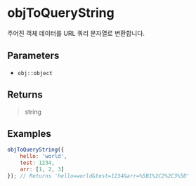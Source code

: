 # objToQueryString <Badge type="tip" text="JavaScript" /><Badge type="info" text="Dart" />

주어진 객체 데이터를 URL 쿼리 문자열로 변환합니다.

## Parameters

- `obj::object`

## Returns

> string

## Examples

```javascript
objToQueryString({
	hello: 'world',
	test: 1234,
	arr: [1, 2, 3]
}); // Returns 'hello=world&test=1234&arr=%5B1%2C2%2C3%5D'
```
